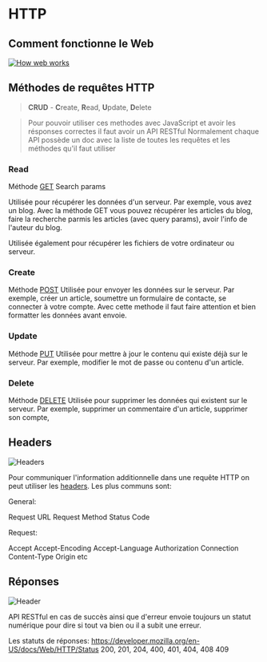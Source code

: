 # HTTP

## Comment fonctionne le Web

[![How web works](http://img.youtube.com/vi/7_LPdttKXPc/0.jpg)](http://www.youtube.com/watch?v=7_LPdttKXPc)

<!-- // How web works: https://www.youtube.com/watch?v=7_LPdttKXPc -->

## Méthodes de requêtes HTTP
> **CRUD** - **C**reate, **R**ead, **U**pdate, **D**elete

> Pour pouvoir utiliser ces methodes avec JavaScript et avoir les résponses correctes il faut avoir un API RESTful
> Normalement chaque API possède un doc avec la liste de toutes les requêtes et les méthodes qu'il faut utiliser

### Read

Méthode [GET](https://developer.mozilla.org/en-US/docs/Web/HTTP/Methods/GET)
Search params

Utilisée pour récupérer les données d'un serveur. Par exemple, vous avez un blog. Avec la méthode GET vous pouvez récupérer les articles du blog, faire la recherche parmis les articles (avec query params), avoir l'info de l'auteur du blog.

Utilisée également pour récupérer les fichiers de votre ordinateur ou serveur.

### Create

Méthode [POST](https://developer.mozilla.org/en-US/docs/Web/HTTP/Methods/POST)
Utilisée pour envoyer les données sur le serveur. Par exemple, créer un article, soumettre un formulaire de contacte, se connecter à votre compte.
Avec cette methode il faut faire attention et bien formatter les données avant envoie. 

### Update

Méthode [PUT](https://developer.mozilla.org/en-US/docs/Web/HTTP/Methods/PUT)
Utilisée pour mettre à jour le contenu qui existe déjà sur le serveur. Par exemple, modifier le mot de passe ou contenu d'un article.

### Delete

Méthode [DELETE](https://developer.mozilla.org/en-US/docs/Web/HTTP/Methods/DELETE)
Utilisée pour supprimer les données qui existent sur le serveur. Par exemple, supprimer un commentaire d'un article, supprimer son compte, 


## Headers

![Headers](https://i.ibb.co/pz5jVTL/Request.png)

Pour communiquer l'information additionnelle dans une requête HTTP on peut utiliser les [headers](https://developer.mozilla.org/en-US/docs/Web/HTTP/Headers). 
Les plus communs sont:

General:

Request URL
Request Method
Status Code

Request:

Accept
Accept-Encoding
Accept-Language
Authorization
Connection
Content-Type
Origin
etc


## Réponses

![Header](https://www.commitstrip.com/wp-content/uploads/2018/08/Strip-Response-code-650-final.jpg)

API RESTful en cas de succès ainsi que d'erreur envoie toujours un statut numérique pour dire si tout va bien ou il a subit une erreur.

Les statuts de réponses: https://developer.mozilla.org/en-US/docs/Web/HTTP/Status
200,
201,
204,
400,
401,
404,
408
409